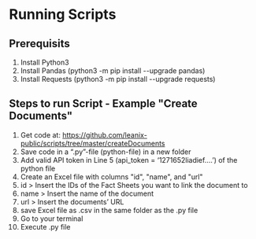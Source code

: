 # Running Scripts 

## Prerequisits
1) Install Python3
2) Install Pandas (python3 -m pip install --upgrade pandas)
3) Install Requests (python3 -m pip install --upgrade requests)

## Steps to run Script - Example "Create Documents"
1) Get code at: https://github.com/leanix-public/scripts/tree/master/createDocuments 
2) Save code in a “.py”-file (python-file) in a new folder
3) Add valid API token in Line 5 (api_token = ‘1271652liadief….’) of the python file
4) Create an Excel file with columns "id", "name", and "url"
5) id > Insert the IDs of the Fact Sheets you want to link the document to
6) name > Insert the name of the document
7) url > Insert the documents’ URL
8) save Excel file as .csv in the same folder as the .py file
9) Go to your terminal
10) Execute .py file
